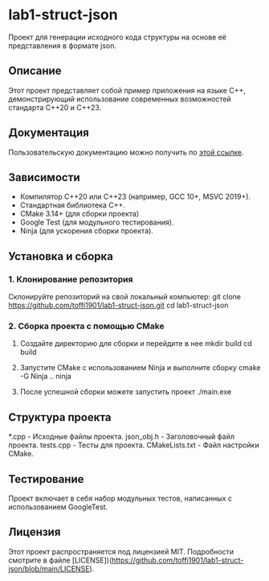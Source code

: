# lab1-struct-json
Проект для генерации исходного кода структуры на основе её представления в формате
json.

## Описание

Этот проект представляет собой пример приложения на языке C++, демонстрирующий использование современных возможностей стандарта C++20 и C++23.

## Документация

Пользовательскую документацию можно получить по [этой ссылке](file:///C:/lab/iwtd_oop/lab1++/docs/html/index.html).

## Зависимости
- Компилятор C++20 или C++23 (например, GCC 10+, MSVC 2019+).
- Стандартная библиотека C++.
- CMake 3.14+ (для сборки проекта)
- Google Test (для модульного тестирования).
- Ninja (для ускорения сборки проекта).

## Установка и сборка

### 1. Клонирование репозитория

Склонируйте репозиторий на свой локальный компьютер: 
git clone https://github.com/toffi1901/lab1-struct-json.git
cd lab1-struct-json

### 2. Сборка проекта с помощью CMake

1. Создайте директорию для сборки и перейдите в нее
  mkdir build
  cd build

2. Запустите CMake с использованием Ninja и выполните сборку
   cmake -G Ninja ..
   ninja

3. После успешной сборки можете запустить проект
   ./main.exe

## Структура проекта

*.cpp - Исходные файлы проекта.
json_obj.h - Заголовочный файл проекта.
tests.cpp - Тесты для проекта.
CMakeLists.txt - Файл настройки CMake.
   

## Тестирование

Проект включает в себя набор модульных тестов, написанных с использованием GoogleTest.

## Лицензия

Этот проект распространяется под лицензией MIT. Подробности смотрите в файле [LICENSE])(https://github.com/toffi1901/lab1-struct-json/blob/main/LICENSE).


   
   










